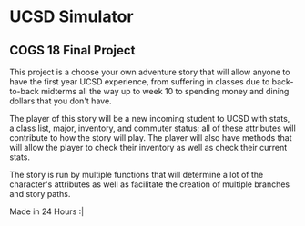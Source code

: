 # UCSD Simulator
## COGS 18 Final Project

This project is a choose your own adventure story that will allow anyone to have the first year UCSD experience, from suffering in classes due to back-to-back midterms all the way up to week 10 to spending money and dining dollars that you don't have.

The player of this story will be a new incoming student to UCSD with stats, a class list, major, inventory, and commuter status; all of these attributes will contribute to how the story will play. The player will also have methods that will allow the player to check their inventory as well as check their current stats.

The story is run by multiple functions that will determine a lot of the character's attributes as well as facilitate the creation of multiple branches and story paths.

Made in 24 Hours :|
